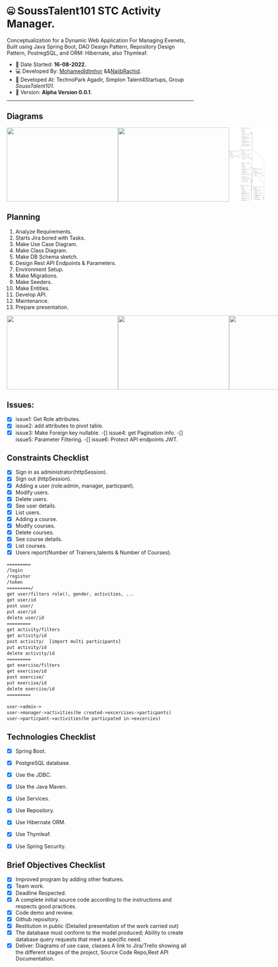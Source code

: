 # :zipper_mouth_face: SoussTalent101 STC Activity Manager.

Conceptualization for a Dynamic Web Application For Managing Evenets, Built using Java Spring Boot,
DAO Design Pattern, Repository Design Pattern, PostregSQL, and ORM: Hibernate, also Thymleaf.

 - :date: Date Started: **16-08-2022.** 
 - :computer:	Developed By: [MohamedIdlmhor](https://github.com/idmed22/) &&[NajibRachid](https://github.com/n4j1Br4ch1D).
 - :office: Developed At: TechnoPark Agadir, Simplon Talent4Startups, Group *SoussTalent101*.
 - :pushpin: Version: **Alpha Version 0.0.1**.

---

<!---## Snapshots

<div style="display:flex">
<img src="/brief13-stc/1.PNG" height="200" width="300"/>
<img src="/brief13-stc/2.PNG" height="200" width="300"/>
<img src="/brief13-stc/3.PNG" height="200" width="300"/>
<img src="/brief13-stc/4.PNG" height="200" width="300"/>
<img src="/brief13-stc/5.PNG" height="200" width="300"/>
<img src="/brief13-stc/6.PNG" height="200" width="300"/>
</div> -->

## Diagrams
<div style="display:flex">
<img src="/brief13-stc/useCase_diagram.png" height="200" width="300"/>
<img src="/brief13-stc/class_diagram.png" height="200" width="300"/>
<img src="/brief13-stc/db_sketch.PNG" height="200" width="300"/>
<img src="/brief13-stc/tables_seeded.PNG" height="200" width="300"/>
</div>


## Planning

1. Analyze Requirements.
2. Starts Jira bored with Tasks.
3. Make Use Case Diagram.
4. Make Class Diagram.
5. Make DB Schema sketch.
6. Design Rest API Endpoints & Parameters.
7. Environment Setup.
8. Make Migrations.
9. Make Seeders.
10. Make Entities.
11. Develop API.
12. Maintenance.
13. Prepare presentation.

<div style="display:flex">
<img src="/brief13-stc/p1.png" height="200" width="300"/>
<img src="/brief13-stc/p2.png" height="200" width="300"/>
<img src="/brief13-stc/p3.PNG" height="200" width="300"/>
</div>

## Issues:
   -[X] issue1: Get Role attributes.
   -[X] issue2: add attributes to pivot table.
   -[X] issue3: Make Foreign key nullable.
   -[] issue4: get Pagination info.
   -[] issue5: Parameter Filtering.
   -[] issue6: Protect API endpoints JWT.
 
## Constraints Checklist

- [X] Sign in as administrator(httpSession).
- [X] Sign out (httpSession).
- [X] Adding a user (role:admin, manager, particpant).
- [X] Modify users.
- [X] Delete users.
- [X] See user details.
- [X] List users.
- [X] Adding a course.
- [X] Modify courses.
- [X] Delete courses.
- [X] See course details.
- [X] List courses.
- [X] Users report(Number of Trainers,talents & Number of Courses).

```
=========
/login
/register
/token
=========/
get user/filters role(), gender, activities, ...
get user/id
post user/
put user/id
delete user/id
=========
get activity/filters
get activity/id
post activity/  [import multi participants]
put activity/id
delete activity/id
=========
get exercise/filters
get exercise/id
post exercise/
put exercise/id
delete exercise/id
=========

user->admin->
user->manager->activities(he created->excercises->particpants)
user->particpant->activities(he particpated in->excercies)

```

## Technologies Checklist

- [X] Spring Boot.
- [X] PostgreSQL database.
- [X] Use the JDBC.
- [X] Use the Java Maven.
- [X] Use Services.
- [X] Use Repository.
- [X] Use Hibernate ORM.
- [X] Use Thymleaf.
- [X] Use Spring Security.


## Brief Objectives Checklist

- [X] Improved program by adding other features.
- [X] Team work.
- [X] Deadline Respected.
- [X] A complete initial source code according to the instructions and respects good practices.
- [X] Code demo and review.
- [X] Github repository.
- [X] Restitution in public (Detailed presentation of the work carried out)
- [X] The database must conform to the model produced; Ability to create database query requests that meet a specific need.
- [X] Deliver: Diagrams of use case, classes A link to Jira/Trello showing all the different stages of the project, Source Code Repo,Rest API Documentation.